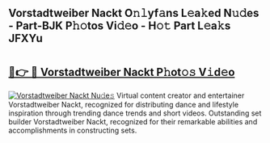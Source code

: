 ## Vorstadtweiber Nackt O𝚗𝚕yf𝚊ns L𝚎a𝚔ed N𝚞𝚍es - Part-BJK P𝚑𝚘tos Vi𝚍𝚎o - H𝚘𝚝 Part L𝚎a𝚔s JFXYu

# <h2><a href="http://kf9ci2.oniu.top/?m=Vorstadtweiber+Nackt">🔗👉 🔴 Vorstadtweiber Nackt P𝚑ot𝚘𝚜 V𝚒d𝚎o</a></h2>

[![Vorstadtweiber Nackt Nu𝚍e𝚜](https://i.imgur.com/0qMVB7G.gif)](http://kf9ci2.oniu.top/?m=Vorstadtweiber+Nackt)
Virtual content creator and entertainer Vorstadtweiber Nackt, recognized for distributing dance and lifestyle inspiration through trending dance trends and short videos. Outstanding set builder Vorstadtweiber Nackt, recognized for their remarkable abilities and accomplishments in constructing sets.  
